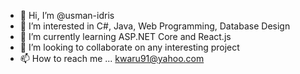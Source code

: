 - 👋 Hi, I’m @usman-idris
- 👀 I’m interested in C#, Java, Web Programming, Database Design
- 🌱 I’m currently learning ASP.NET Core and React.js
- 💞️ I’m looking to collaborate on any interesting project
- 📫 How to reach me ... kwaru91@yahoo.com

<!---
usman-idris/usman-idris is a ✨ special ✨ repository because its `README.md` (this file) appears on your GitHub profile.
You can click the Preview link to take a look at your changes.
--->
